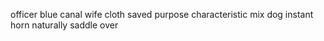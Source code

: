 officer blue canal wife cloth saved purpose characteristic mix dog instant horn naturally saddle over